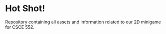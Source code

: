 # Hot Shot!
Repository containing all assets and information related to our 2D minigame for CSCE 552.
